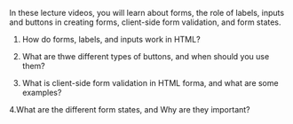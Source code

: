 In these lecture videos, you will learn about forms, the role of labels, inputs and buttons in creating forms, client-side form validation, and form states.

1. How do forms, labels, and inputs work in HTML?

2. What are thwe different types of buttons, and when should you use them?

3. What is client-side form validation in HTML forma, and what are some examples?

4.What are the different form states, and Why are they important?